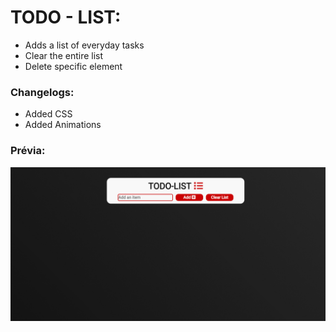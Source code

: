 # TODO - LIST:

- Adds a list of everyday tasks
- Clear the entire list
- Delete specific element

### Changelogs:

- Added CSS
- Added Animations

### Prévia:

![previa](https://github.com/SoUuzaaa/todo-app/blob/master/assets/previa.gif)
